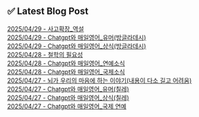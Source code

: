 
## ✅ Latest Blog Post
 
[2025/04/29 - 사고확장_역설](https://3hongstore.tistory.com/235) <br/>
[2025/04/29 - Chatgpt와 매일영어_유머(방글라데시)](https://3hongstore.tistory.com/234) <br/>
[2025/04/29 - Chatgpt와 매일영어_상식(방글라데시)](https://3hongstore.tistory.com/233) <br/>
[2025/04/28 - 철학의 필요성](https://3hongstore.tistory.com/232) <br/>
[2025/04/28 - Chatgpt와 매일영어_연예소식](https://3hongstore.tistory.com/231) <br/>
[2025/04/28 - Chatgpt와 매일영어_국제소식](https://3hongstore.tistory.com/230) <br/>
[2025/04/27 - 뇌가 우리의 마음에 하는 이야기(내용이 다소 길고 어려움)](https://3hongstore.tistory.com/229) <br/>
[2025/04/27 - Chatgpt와 매일영어_유머(칠레)](https://3hongstore.tistory.com/228) <br/>
[2025/04/27 - Chatgpt와 매일영어_상식(칠레)](https://3hongstore.tistory.com/227) <br/>
[2025/04/27 - Chatgpt와 매일영어_국제 연예](https://3hongstore.tistory.com/226) <br/>
